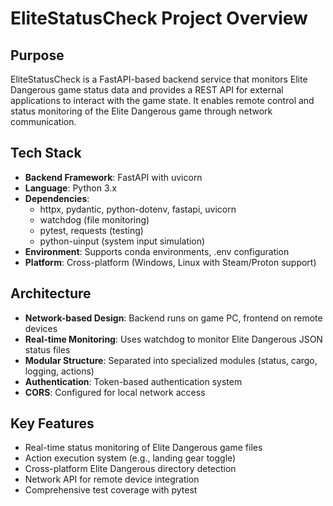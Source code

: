 # EliteStatusCheck Project Overview

## Purpose
EliteStatusCheck is a FastAPI-based backend service that monitors Elite Dangerous game status data and provides a REST API for external applications to interact with the game state. It enables remote control and status monitoring of the Elite Dangerous game through network communication.

## Tech Stack
- **Backend Framework**: FastAPI with uvicorn
- **Language**: Python 3.x
- **Dependencies**: 
  - httpx, pydantic, python-dotenv, fastapi, uvicorn
  - watchdog (file monitoring)
  - pytest, requests (testing)
  - python-uinput (system input simulation)
- **Environment**: Supports conda environments, .env configuration
- **Platform**: Cross-platform (Windows, Linux with Steam/Proton support)

## Architecture
- **Network-based Design**: Backend runs on game PC, frontend on remote devices
- **Real-time Monitoring**: Uses watchdog to monitor Elite Dangerous JSON status files
- **Modular Structure**: Separated into specialized modules (status, cargo, logging, actions)
- **Authentication**: Token-based authentication system
- **CORS**: Configured for local network access

## Key Features
- Real-time status monitoring of Elite Dangerous game files
- Action execution system (e.g., landing gear toggle) 
- Cross-platform Elite Dangerous directory detection
- Network API for remote device integration
- Comprehensive test coverage with pytest